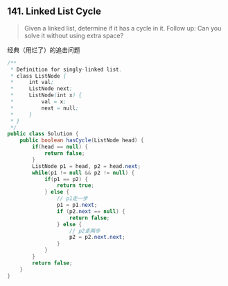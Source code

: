 ## 141. Linked List Cycle

> Given a linked list, determine if it has a cycle in it. 
Follow up:
Can you solve it without using extra space? 

经典（用烂了）的追击问题

```java
/**
 * Definition for singly-linked list.
 * class ListNode {
 *     int val;
 *     ListNode next;
 *     ListNode(int x) {
 *         val = x;
 *         next = null;
 *     }
 * }
 */
public class Solution {
    public boolean hasCycle(ListNode head) {
        if(head == null) {
        	return false;
        }
        ListNode p1 = head, p2 = head.next;
        while(p1 != null && p2 != null) {
        	if(p1 == p2) {
        		return true;
        	} else {
        	    // p1走一步
        		p1 = p1.next;     
        		if (p2.next == null) {
        			return false;
        		} else {
        		    // p2走两步
        			p2 = p2.next.next;   
        		}
        	}
        }
        return false;
    }
}
```
